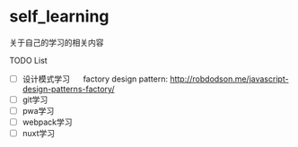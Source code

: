# self_learning
关于自己的学习的相关内容

TODO List
- [ ] 设计模式学习
      factory design pattern: http://robdodson.me/javascript-design-patterns-factory/
- [ ] git学习
- [ ] pwa学习
- [ ] webpack学习
- [ ] nuxt学习
